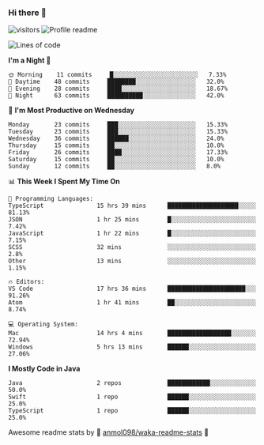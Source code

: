 ### Hi there 👋  
![visitors](https://visitor-badge.laobi.icu/badge?page_id=leverglowh) ![Profile readme](https://github.com/leverglowh/leverglowh/workflows/Profile%20readme/badge.svg?branch=master)

<!--START_SECTION:waka-->
![Lines of code](https://img.shields.io/badge/From%20Hello%20World%20I%27ve%20Written-18845%20lines%20of%20code-blue)

**I'm a Night 🦉** 

```text
🌞 Morning    11 commits     █░░░░░░░░░░░░░░░░░░░░░░░░   7.33% 
🌆 Daytime    48 commits     ████████░░░░░░░░░░░░░░░░░   32.0% 
🌃 Evening    28 commits     ████░░░░░░░░░░░░░░░░░░░░░   18.67% 
🌙 Night      63 commits     ██████████░░░░░░░░░░░░░░░   42.0%

```
📅 **I'm Most Productive on Wednesday** 

```text
Monday       23 commits     ███░░░░░░░░░░░░░░░░░░░░░░   15.33% 
Tuesday      23 commits     ███░░░░░░░░░░░░░░░░░░░░░░   15.33% 
Wednesday    36 commits     ██████░░░░░░░░░░░░░░░░░░░   24.0% 
Thursday     15 commits     ██░░░░░░░░░░░░░░░░░░░░░░░   10.0% 
Friday       26 commits     ████░░░░░░░░░░░░░░░░░░░░░   17.33% 
Saturday     15 commits     ██░░░░░░░░░░░░░░░░░░░░░░░   10.0% 
Sunday       12 commits     ██░░░░░░░░░░░░░░░░░░░░░░░   8.0%

```


📊 **This Week I Spent My Time On** 

```text
💬 Programming Languages: 
TypeScript               15 hrs 39 mins      ████████████████████░░░░░   81.13% 
JSON                     1 hr 25 mins        █░░░░░░░░░░░░░░░░░░░░░░░░   7.42% 
JavaScript               1 hr 22 mins        █░░░░░░░░░░░░░░░░░░░░░░░░   7.15% 
SCSS                     32 mins             ░░░░░░░░░░░░░░░░░░░░░░░░░   2.8% 
Other                    13 mins             ░░░░░░░░░░░░░░░░░░░░░░░░░   1.15%

🔥 Editors: 
VS Code                  17 hrs 36 mins      ██████████████████████░░░   91.26% 
Atom                     1 hr 41 mins        ██░░░░░░░░░░░░░░░░░░░░░░░   8.74%

💻 Operating System: 
Mac                      14 hrs 4 mins       ██████████████████░░░░░░░   72.94% 
Windows                  5 hrs 13 mins       ██████░░░░░░░░░░░░░░░░░░░   27.06%

```

**I Mostly Code in Java** 

```text
Java                     2 repos             ████████████░░░░░░░░░░░░░   50.0% 
Swift                    1 repo              ██████░░░░░░░░░░░░░░░░░░░   25.0% 
TypeScript               1 repo              ██████░░░░░░░░░░░░░░░░░░░   25.0%

```



<!--END_SECTION:waka-->


Awesome readme stats by :star2: [anmol098/waka-readme-stats](https://github.com/anmol098/waka-readme-stats) :star2:
